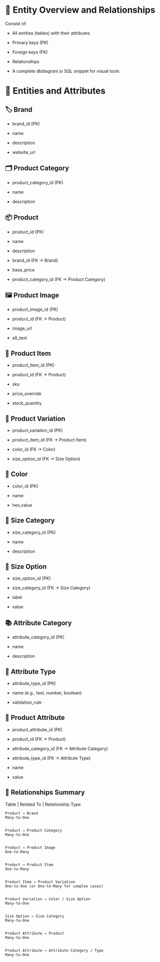 # 🔧 Entity Overview and Relationships
Consist of:
- All entities (tables) with their attributes


- Primary keys (PK)


- Foreign keys (FK)


- Relationships


- A complete dbdiagram.io SQL snippet for visual tools



# 🧱 Entities and Attributes
## 🏷️ Brand
- brand_id (PK)


- name


- description


- website_url



## 🗂️ Product Category
- product_category_id (PK)


- name


- description



## 📦 Product
- product_id (PK)


- name


- description


- brand_id (FK → Brand)


- base_price


- product_category_id (FK → Product Category)



## 🖼️ Product Image
- product_image_id (PK)


- product_id (FK → Product)


- image_url


- alt_text



## 🧾 Product Item
- product_item_id (PK)


- product_id (FK → Product)


- sku


- price_override


- stock_quantity



## 🔄 Product Variation
- product_variation_id (PK)


- product_item_id (FK → Product Item)


- color_id (FK → Color)


- size_option_id (FK → Size Option)



## 🎨 Color
- color_id (PK)


- name


- hex_value



## 📏 Size Category
- size_category_id (PK)


- name


- description



## 📐 Size Option
- size_option_id (PK)


- size_category_id (FK → Size Category)


- label


- value



## 📚 Attribute Category
- attribute_category_id (PK)


- name


- description



## 🧪 Attribute Type
- attribute_type_id (PK)


- name (e.g., text, number, boolean)


- validation_rule



## 🧵 Product Attribute
- product_attribute_id (PK)


- product_id (FK → Product)


- attribute_category_id (FK → Attribute Category)


- attribute_type_id (FK → Attribute Type)


- name


- value



## 🔗 Relationships Summary
Table | 
Related To |
Relationship Type 

```
Product → Brand
Many-to-One


Product → Product Category
Many-to-One


Product → Product Image
One-to-Many


Product → Product Item
One-to-Many


Product Item → Product Variation
One-to-One (or One-to-Many for complex cases)


Product Variation → Color / Size Option
Many-to-One


Size Option → Size Category
Many-to-One


Product Attribute → Product
Many-to-One


Product Attribute → Attribute Category / Type
Many-to-One
```



